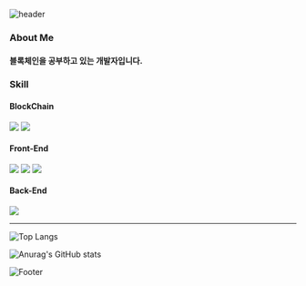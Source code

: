 ![header](https://capsule-render.vercel.app/api?type=waving&color=timeAuto&height=150&section=header&text=jimin's%20github&fontSize=40)

### About Me
#### 블록체인을 공부하고 있는 개발자입니다.

### Skill
<h4>BlockChain</h4>
<img src="https://img.shields.io/badge/Solidity-363636?style=for-the-badge&logo=Solidity&logoColor=white">&nbsp;<img src="https://img.shields.io/badge/Web3.js-F16822?style=for-the-badge&logo=Web3.js&logoColor=white">
<h4>Front-End</h4>
<img src="https://img.shields.io/badge/JavaScript-F7DF1E?style=for-the-badge&logo=JavaScript&logoColor=white">&nbsp;<img src="https://img.shields.io/badge/React-61DAFB?style=for-the-badge&logo=React&logoColor=white">&nbsp;<img src="https://img.shields.io/badge/Redux-764ABC?style=for-the-badge&logo=Redux&logoColor=white">
<h4>Back-End</h4>
<img src="https://img.shields.io/badge/Node.js-339933?style=for-the-badge&logo=Node.js&logoColor=white">

***
  
![Top Langs](https://github-readme-stats.vercel.app/api/top-langs/?username=beljm&layout=compact&theme=radical)

![Anurag's GitHub stats](https://github-readme-stats.vercel.app/api?username=beljm&show_icons=true&theme=radical)  

![Footer](https://capsule-render.vercel.app/api?type=waving&color=timeAuto&height=150&section=footer)
